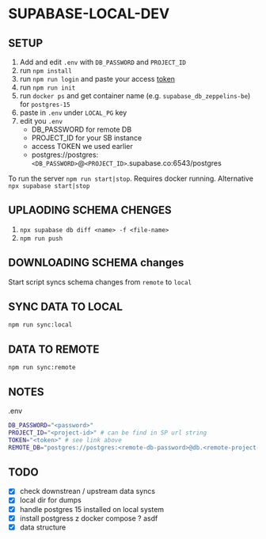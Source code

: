 # SUPABASE-LOCAL-DEV

## SETUP

1. Add and edit `.env` with `DB_PASSWORD` and `PROJECT_ID`
1. run `npm install`
1. run `npm run login` and paste your access [token](https://app.supabase.com/account/tokens)
1. run `npm run init`
1. run `docker ps` and get container name (e.g. `supabase_db_zeppelins-be`) for `postgres-15`
1. paste in `.env` under `LOCAL_PG` key
1. edit you `.env`
   - DB_PASSWORD for remote DB
   - PROJECT_ID for your SB instance
   - access TOKEN we used earlier
   - postgres://postgres:`<DB_PASSWORD>`@`<PROJECT_ID>`.supabase.co:6543/postgres

To run the server `npm run start|stop`. Requires docker running.
Alternative `npx supabase start|stop`

## UPLAODING SCHEMA CHENGES

1. `npx supabase db diff <name> -f <file-name>`
2. `npm run push`

## DOWNLOADING SCHEMA changes

Start script syncs schema changes from `remote` to `local`

## SYNC DATA TO LOCAL

`npm run sync:local`

## DATA TO REMOTE

`npm run sync:remote`

## NOTES

.env

```bash
DB_PASSWORD="<password>"
PROJECT_ID="<project-id>" # can be find in SP url string
TOKEN="<token>" # see link above
REMOTE_DB="postgres://postgres:<remote-db-password>@db.<remote-project-id>.supabase.co:6543/postgres"%
```

## TODO

- [x] check downstrean / upstream data syncs
- [x] local dir for dumps
- [x] handle postgres 15 installed on local system
- [x] install postgress z docker compose ? asdf
- [x] data structure

